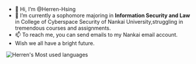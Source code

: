 - 👋 Hi, I’m @Herren-Hsing
- 🌱 I’m currently a sophomore majoring in **Information Security and Law** in  College of Cyberspace Security of Nankai University,struggling in tremendous courses and assignments.
- 📫 To reach me, you can send emails to my Nankai email account. 
- Wish we all have a bright future.

![Herren's Most used languages](https://github-readme-stats.vercel.app/api/top-langs?username=Herren-Hsing&show_icons=true&count_private=true&theme=gotham)

<!---
Herren-Hsing/Herren-Hsing is a ✨ special ✨ repository because its `README.md` (this file) appears on your GitHub profile.
You can click the Preview link to take a look at your changes.
--->

